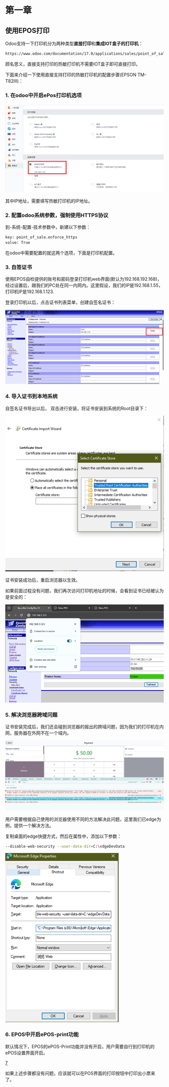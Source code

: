 # 第一章

## 使用EPOS打印

Odoo支持一下打印机分为两种类型**直接打印**和**集成IOT盒子的打印机**：

```sh
https://www.odoo.com/documentation/17.0/applications/sales/point_of_sale/configuration/epos_printers.html
```

顾名思义，直接支持打印的热敏打印机不需要IOT盒子即可直接打印。

下面来介绍一下使用直接支持打印的热敏打印机的配置步骤(EPSON TM-T82III)：

### 1. 在odoo中开启ePos打印机选项

![1](./images/1.png)

其中IP地址，需要填写热敏打印机的IP地址。

### 2. 配置odoo系统参数，强制使用HTTPS协议

到-系统-配置-技术参数中，新建以下参数：

```sh
key: point_of_sale.enforce_https
value: True
```

在odoo中需要配置的就这两个选项，下面是打印机配置。

### 3. 自签证书

使用EPOS自检提供的账号和密码登录打印机web界面(默认为192.168.192.168)，经过设置后，跟我们的PC处在同一内网内。这里假设，我们的IP是192.168.1.55， 打印机IP是192.168.1.123.

登录打印机以后，点击证书列表菜单，创建自签名证书：

![2](./images/2.png)

### 4. 导入证书到本地系统

自签名证书导出以后， 双击进行安装，将证书安装到系统的Root目录下：

![3](./images/3.png)

证书安装成功后，重启浏览器以生效。

如果前面过程没有问题，我们再次访问打印机地址的时候，会看到证书已经被认为是安全的：

![4](./images/4.png)

### 5. 解决浏览器跨域问题

证书安装完成后，我们还会碰到浏览器的报出的跨域问题，因为我们的打印机在内网，服务器在外网不在一个域内。

![5](./images/5.png)

用户需要根据自己使用的浏览器使用不同的方法解决此问题，这里我们已edge为例，提供一个解决方法。

复制桌面的edge快捷方式，然后在属性中，添加以下参数：

```sh
--disable-web-security --user-data-dir=C:\edgeDevData
```

![6](./images/6.png)

### 6. EPOS中开启ePOS-print功能

默认情况下，EPOS的ePOS-Print功能并没有开启，用户需要自行到打印机的ePOS设置界面开启。

[7](./images/7.png)

如果上述步骤都没有问题，应该就可以在POS界面的打印按钮中打印出小票来了。